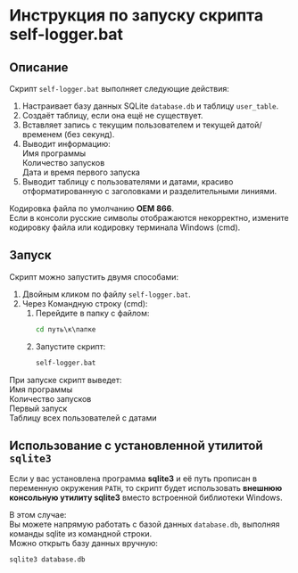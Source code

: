 # Инструкция по запуску скрипта self-logger.bat  

## Описание  
Скрипт `self-logger.bat` выполняет следующие действия:  
1. Настраивает базу данных SQLite `database.db` и таблицу `user_table`.  
2. Создаёт таблицу, если она ещё не существует.  
3. Вставляет запись с текущим пользователем и текущей датой/временем (без секунд).  
4. Выводит информацию:  
    Имя программы  
    Количество запусков  
    Дата и время первого запуска  
5. Выводит таблицу с пользователями и датами, красиво отформатированную с заголовками и разделительными линиями.  

Кодировка файла по умолчанию **OEM 866**.  
Если в консоли русские символы отображаются некорректно, измените кодировку файла или кодировку терминала Windows (cmd).  

## Запуск  
Скрипт можно запустить двумя способами:  

1. Двойным кликом по файлу `self-logger.bat`.  
2. Через Командную строку (cmd):  
   1. Перейдите в папку с файлом:  
      ```bat
      cd путь\к\папке
      ```  
   2. Запустите скрипт:  
      ```bat
      self-logger.bat
      ```

При запуске скрипт выведет:  
 Имя программы  
 Количество запусков  
 Первый запуск  
 Таблицу всех пользователей с датами  


## Использование с установленной утилитой `sqlite3`  
Если у вас установлена программа **sqlite3** и её путь прописан в переменную окружения `PATH`, то скрипт будет использовать **внешнюю консольную утилиту sqlite3** вместо встроенной библиотеки Windows.  

В этом случае:  
 Вы можете напрямую работать с базой данных `database.db`, выполняя команды sqlite из командной строки.  
 Можно открыть базу данных вручную:  
 ```bat
 sqlite3 database.db